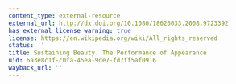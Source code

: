 ```yaml
---
content_type: external-resource
external_url: http://dx.doi.org/10.1080/18626033.2008.9723392
has_external_license_warning: true
license: https://en.wikipedia.org/wiki/All_rights_reserved
status: ''
title: Sustaining Beauty. The Performance of Appearance
uid: 6a3e8c1f-c0fa-45ea-9de7-fd7ff5af0916
wayback_url: ''
---
```

